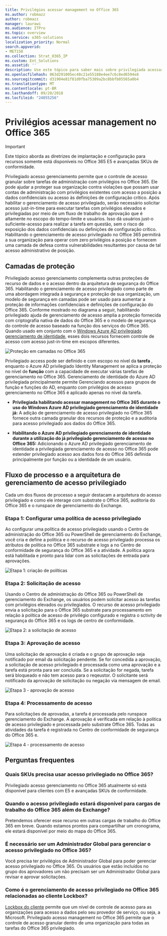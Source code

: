 ```yaml
---
title: Privilégios acessar management no Office 365
ms.author: robmazz
author: robmazz
manager: laurawi
ms.audience: ITPro
ms.topic: overview
ms.service: o365-solutions
localization_priority: Normal
search.appverid:
- MET150
ms.collection: Strat_O365_IP
ms.custom: Ent_Solutions
ms.assetid: ''
description: Use este tópico para saber mais sobre privilegiada acessar management no Office 365
ms.openlocfilehash: 063d291005ec40c21e55188e4ee7c6c8ed6594e8
ms.sourcegitcommit: d31904e81f81d0fba75309a2bc8bbfb05565a0b4
ms.translationtype: MT
ms.contentlocale: pt-BR
ms.lasthandoff: 09/20/2018
ms.locfileid: "24055256"
---
```

# <a name="privileged-access-management-in-office-365"></a>Privilégios acessar management no Office 365

> [!IMPORTANT]
> Este tópico aborda as diretrizes de implantação e configuração para recursos somente está disponíveis no Office 365 E5 e avançadas SKUs de conformidade.

Privilegiado acesso gerenciamento permite que o controle de acesso granular sobre tarefas de administração com privilégios no Office 365.  Ele pode ajudar a proteger sua organização contra violações que possam usar contas de administração com privilégios existentes com acesso a posição a dados confidenciais ou acesso às definições de configuração crítico. Após habilitar o gerenciamento de acesso privilegiado, serão necessário solicitar acesso just-in-time para executar tarefas com privilégios elevados e privilegiadas por meio de um fluxo de trabalho de aprovação que é altamente no escopo do tempo-limite e usuários. Isso dá usuários just-o suficiente-acesso para realizar a tarefa em questão, sem o risco de exposição dos dados confidenciais ou definições de configuração crítico. Habilitando o gerenciamento de acesso privilegiado no Office 365 permitirá a sua organização para operar com zero privilégios a posição e fornecem uma camada de defesa contra vulnerabilidades resultantes por causa de tal acesso administrativo de posição. 

## <a name="layers-of-protection"></a>Camadas de proteção

Privilegiado acesso gerenciamento complementa outras proteções de recurso de dados e o acesso dentro da arquitetura de segurança do Office 365. Habilitando o gerenciamento de acesso privilegiado como parte de uma abordagem integrada à segurança e proteção de sua organização, um modelo de segurança em camadas pode ser usado para aumentar a proteção de informações confidenciais e definições de configuração do Office 365. Conforme mostrado no diagrama a seguir, habilitando privilegiado ajuda de gerenciamento de acesso amplia a proteção fornecida com criptografia nativa de dados do Office 365 e o modelo de segurança do controle de acesso baseado na função dos serviços do Office 365. Quando usado em conjunto com o [Windows Azure AD privilegiado gerenciamento de identidade](https://docs.microsoft.com/azure/active-directory/active-directory-privileged-identity-management-configure), esses dois recursos fornecem controle de acesso com acesso just-in-time em escopos diferentes.

![Proteção em camadas no Office 365](media/pam-layered-protection.jpg)

Privilegiado access pode ser definido e com escopo no nível da **tarefa** , enquanto o Azure AD privilegiado Identity Management se aplica a proteção no nível de **função** com a capacidade de executar várias tarefas de gerenciamento no Office 365.  Gerenciamento de identidade do Azure AD privilegiada principalmente permite Gerenciando acessos para grupos de função e funções do AD, enquanto com privilégios de acesso gerenciamento no Office 365 é aplicado apenas no nível da tarefa.

- **Privilegiada habilitando acessar management no Office 365 durante o uso do Windows Azure AD privilegiado gerenciamento de identidade já:** A adição de gerenciamento de acesso privilegiado no Office 365 fornece outra camada granular dos recursos de proteção e a auditoria para acesso privilegiado aos dados do Office 365.

- **Habilitando o Azure AD privilegiado gerenciamento de identidade durante a utilização do já privilegiado gerenciamento de acesso no Office 365:**  Adicionando o Azure AD privilegiado gerenciamento de identidade a privilegiada gerenciamento de acesso no Office 365 pode estender privilegiado acesso aos dados fora do Office 365 definida principalmente por função ou a identidade de um usuário.  

## <a name="privileged-access-management-architecture-and-process-flow"></a>Fluxo de processo e a arquitetura de gerenciamento de acesso privilegiado

Cada um dos fluxos de processo a seguir destacam a arquitetura do acesso privilegiado e como ele interage com substrate o Office 365, auditoria do Office 365 e o runspace de gerenciamento do Exchange.

### <a name="step-1-configuring-a-privileged-access-policy"></a>Etapa 1: Configurar uma política de acesso privilegiado

Ao configurar uma política de acesso privilegiado usando o Centro de administração do Office 365 ou PowerShell de gerenciamento do Exchange, você cria e define a política e o recurso de acesso privilegiado processa os atributos de política no Office 365 substrate e logs a no Centro de conformidade de segurança do Office 365 e a atividade. A política agora está habilitada e pronto para lidar com as solicitações de entrada para aprovações.

![Etapa 1: criação de políticas](media/pam-step1-policy-creation.jpg)

### <a name="step-2-access-request"></a>Etapa 2: Solicitação de acesso

Usando o Centro de administração do Office 365 ou PowerShell de gerenciamento do Exchange, os usuários podem solicitar acesso às tarefas com privilégios elevados ou privilegiados. O recurso de acesso privilegiado envia a solicitação para o Office 365 substrate para processamento em relação à política de acesso de privilégio configurado e registra o sctivity de segurança do Office 365 e os logs de centro de conformidade.

![Etapa 2: a solicitação de acesso](media/pam-step2-access-request.jpg)

### <a name="step-3-access-approval"></a>Etapa 3: Aprovação de acesso

Uma solicitação de aprovação é criada e o grupo de aprovação seja notificado por email da solicitação pendente. Se for concedida a aprovação, a solicitação de acesso privilegiado é processada como uma aprovação e a tarefa está pronta para ser concluída. Se a solicitação for negada, tarefa será bloqueado e não tem acesso para o reqeustor. O solicitante será notificado da aprovação de solicitação ou negação via mensagem de email.

![Etapa 3 - aprovação de acesso](media/pam-step3-access-approval.jpg)

### <a name="step-4-access-processing"></a>Etapa 4: Processamento de acesso

Para solicitações de aprovadas, a tarefa é processada pelo runspace gerenciamento do Exchange. A aprovação é verificada em relação à política de acesso privilegiado e processada pelo substrate Office 365. Todas as atividades da tarefa é registrada no Centro de conformidade de segurança do Office 365 e.

![Etapa 4 - processamento de acesso](media/pam-step4-access-processing.jpg)

## <a name="frequently-asked-questions"></a>Perguntas frequentes

### <a name="what-skus-do-i-need-to-use-privileged-access-in-office-365"></a>Quais SKUs precisa usar acesso privilegiado no Office 365?
Privilegiado acesso gerenciamento no Office 365 atualmente só está disponível para clientes com E5 e avançadas SKUs de conformidade.

### <a name="when-will-privileged-access-be-available-for-office-365-workloads-beyond-exchange"></a>Quando o acesso privilegiado estará disponível para cargas de trabalho do Office 365 além do Exchange?
Pretendemos oferecer esse recurso em outras cargas de trabalho do Office 365 em breve. Quando estamos prontos para compartilhar um cronograma, ele estará disponível por meio do mapa do Office 365.

### <a name="do-i-need-to-be-a-global-admin-to-manage-privileged-access-in-office-365"></a>É necessário ser um Administrador Global para gerenciar o acesso privilegiado no Office 365?
Você precisa ter privilégios de Administrador Global para poder gerenciar acesso privilegiado no Office 365. Os usuários que estão incluídos no grupo dos aprovadores um não precisam ser um Administrador Global para revisar e aprovar solicitações. 

### <a name="how-is-privileged-access-management-in-office-365-related-to-customer-lockbox"></a>Como é o gerenciamento de acesso privilegiado no Office 365 relacionadas ao cliente Lockbox?
[Lockbox do cliente](https://support.office.com/article/Office-365-Customer-Lockbox-Requests-36f9cdd1-e64c-421b-a7e4-4a54d16440a2) permite que um nível de controle de acesso para as organizações para acesso a dados pelo seu provedor de serviço, ou seja, a Microsoft. Privilegiado acesso management no Office 365 permite que o controle de acesso granular dentro de uma organização para todas as tarefas do Office 365 privilegiado.